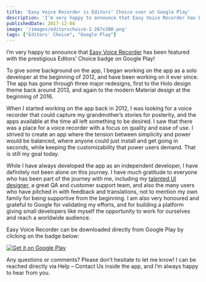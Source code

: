 ```yaml
---
title: 'Easy Voice Recorder is Editors’ Choice over at Google Play'
description: 'I’m very happy to announce that Easy Voice Recorder has been featured with the prestigious Editors’ Choice badge on Google Play!'
publishedDate: 2017-12-04
image: '/images/editorschoice-1-267x300.png' 
tags: ["Editors' Choice", "Google Play"]
---
```


I’m very happy to announce that [Easy Voice Recorder](https://play.google.com/store/apps/details?id=com.coffeebeanventures.easyvoicerecorder) has been featured with the prestigious Editors’ Choice badge on Google Play!

To give some background on the app, I began working on the app as a solo developer at the beginning of 2012, and have been working on it ever since. The app has gone through three major redesigns, first to the Holo design theme back around 2013, and again to the modern Material design at the beginning of 2016.

When I started working on the app back in 2012, I was looking for a voice recorder that could capture my grandmother’s stories for posterity, and the apps available at the time all left something to be desired. I saw that there was a place for a voice recorder with a focus on quality and ease of use. I strived to create an app where the tension between simplicity and power would be balanced, where anyone could just install and get going in seconds, while keeping the customizability that power users demand. That is still my goal today.

While I have always developed the app as an independent developer, I have definitely not been alone on this journey. I have much gratitude to everyone who has been part of the journey with me, including my [talented UI designer](https://www.linkedin.com/in/rodmaia/), a great QA and customer support team, and also the many users who have pitched in with feedback and translations, not to mention my own family for being supportive from the beginning. I am also very honoured and grateful to Google for validating my efforts, and for building a platform giving small developers like myself the opportunity to work for ourselves and reach a worldwide audience.

Easy Voice Recorder can be downloaded directly from Google Play by clicking on the badge below:

[![Get it on Google Play](/images/en_generic_rgb_wo_60.png)](https://play.google.com/store/apps/details?id=com.coffeebeanventures.easyvoicerecorder)

Any questions or comments? Please don’t hesitate to let me know! I can be reached directly via Help – Contact Us inside the app, and I’m always happy to hear from you.